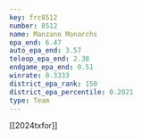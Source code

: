 ```yaml
---
key: frc8512
number: 8512
name: Manzano Monarchs
epa_end: 6.47
auto_epa_end: 3.57
teleop_epa_end: 2.38
endgame_epa_end: 0.51
winrate: 0.3333
district_epa_rank: 150
district_epa_percentile: 0.2021
type: Team
---
```

[[2024txfor]]
